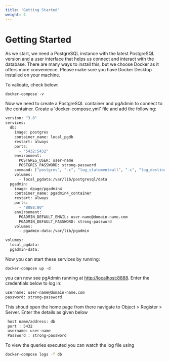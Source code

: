 ```yaml
---
title: 'Getting Started'
weight: 4
---
```


# Getting Started

As we start, we need a PostgreSQL instance with the latest PostgreSQL version and a user interface that helps us connect and interact with the database. There are many ways to install this, but we choose Docker as it offers more convenience. Please make sure you have Docker Desktop installed on your machine. 

To validate, check below:

```
docker-compose -v
```

Now we need to create a PostgreSQL container and pgAdmin to connect to the container. Create a 'docker-compose.yml' file and add the following:

```bash
version: "3.8"
services:
  db:
    image: postgres
    container_name: local_pgdb
    restart: always
    ports:
      - "5432:5432"
    environment:
      POSTGRES_USER: user-name
      POSTGRES_PASSWORD: strong-password
    command: ["postgres", "-c", "log_statement=all", "-c", "log_destination=stderr"]
    volumes:
      - local_pgdata:/var/lib/postgresql/data
  pgadmin:
    image: dpage/pgadmin4
    container_name: pgadmin4_container
    restart: always
    ports:
      - "8888:80"
    environment:
      PGADMIN_DEFAULT_EMAIL: user-name@domain-name.com
      PGADMIN_DEFAULT_PASSWORD: strong-password
    volumes:
      - pgadmin-data:/var/lib/pgadmin

volumes:
  local_pgdata:
  pgadmin-data:
```

Now you can start these services by running:

```
docker-compose up -d
```

you can now see pgAdmin running at [http://localhost:8888](http://localhost:8888). Enter the credentials below to log in:

```bash
username: user-name@domain-name.com
password: strong-password
```

This shoud open the home page from there navigate to Object > Register > Server. Enter the details as given below

```bash
 host name/address: db 
 port : 5432
 username: user-name
 Password : strong-password
```

To view the queries executed you can watch the log file using

```bash
docker-compose logs -f db
```
